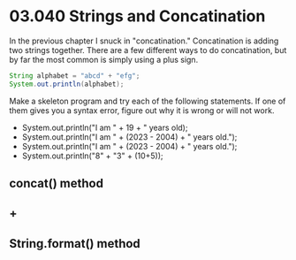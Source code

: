 # 03.040 Strings and Concatination

In the previous chapter I snuck in "concatination."  Concatination is adding two strings together.  There are a few different ways to do concatination, but by far the most common is simply using a plus sign.

```java
String alphabet = "abcd" + "efg";
System.out.println(alphabet);
```


Make a skeleton program and try each of the following statements.  If one of them gives you a syntax error, figure out why it is wrong or will not work.

* System.out.println("I am " + 19 + " years old);
* System.out.println("I am " + (2023 - 2004) + " years old.");
* System.out.println("I am " + (2023 - 2004) + " years old.");
* System.out.println("8" + "3" + (10+5));


## concat() method

## +

## String.format() method
